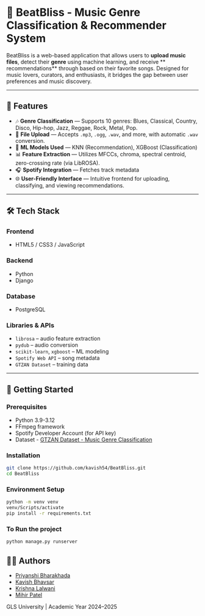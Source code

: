 # 🎵 BeatBliss - Music Genre Classification & Recommender System

BeatBliss is a web-based application that allows users to **upload music files**, detect their **genre** using machine learning, and receive ** recommendations** through based on their favorite songs. Designed for music lovers, curators, and enthusiasts, it bridges the gap between user preferences and music discovery.

---

## 📌 Features

- 🎶 **Genre Classification** — Supports 10 genres: Blues, Classical, Country, Disco, Hip-hop, Jazz, Reggae, Rock, Metal, Pop.
- 📁 **File Upload** — Accepts `.mp3`, `.ogg`, `.wav`, and more, with automatic `.wav` conversion.
- 🤖 **ML Models Used** — KNN (Recommendation), XGBoost (Classification)
- 📊 **Feature Extraction** — Utilizes MFCCs, chroma, spectral centroid, zero-crossing rate (via LibROSA).
- 🎧 **Spotify Integration** — Fetches track metadata 
- 🌐 **User-Friendly Interface** — Intuitive frontend for uploading, classifying, and viewing recommendations.

---

## 🛠️ Tech Stack

### Frontend
- HTML5 / CSS3 / JavaScript

### Backend
- Python
- Django

### Database
- PostgreSQL

### Libraries & APIs
- `librosa` – audio feature extraction
- `pydub` – audio conversion
- `scikit-learn`, `xgboost` – ML modeling
- `Spotify Web API` – song metadata
- `GTZAN Dataset` – training data

---

## 🚀 Getting Started

### Prerequisites
- Python 3.9-3.12
- FFmpeg framework
- Spotify Developer Account (for API key)
- Dataset - [GTZAN Dataset - Music Genre Classification](https://www.kaggle.com/datasets/andradaolteanu/gtzan-dataset-music-genre-classification)

### Installation

```bash
git clone https://github.com/kavish54/BeatBliss.git
cd BeatBliss
```

### Environment Setup
```bash
python -m venv venv
venv/Scripts/activate
pip install -r requirements.txt
```
### To Run the project
```bash
python manage.py runserver
```
## 👨‍💻 Authors
- [Priyanshi Bharakhada](https://www.linkedin.com/in/priyanshi-bharakhada/)
- [Kavish Bhavsar](https://www.linkedin.com/in/kavish-bhavsar-97b22b26a/)
- [Krishna Lalwani](https://www.linkedin.com/in/krishna-lalwani-291379253/)
- [Mihir Patel](https://www.linkedin.com/in/mihirpateldt/)

GLS University | Academic Year 2024–2025
